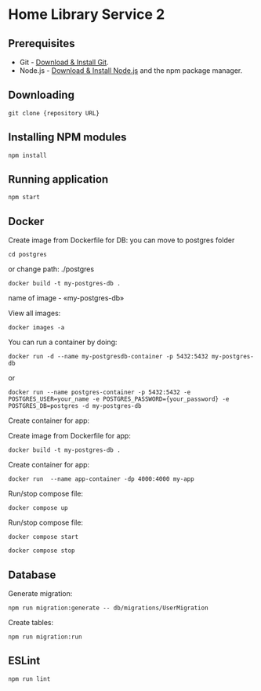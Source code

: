 # Home Library Service 2

## Prerequisites

- Git - [Download & Install Git](https://git-scm.com/downloads).
- Node.js - [Download & Install Node.js](https://nodejs.org/en/download/) and the npm package manager.

## Downloading

```
git clone {repository URL}
```

## Installing NPM modules

```
npm install
```

## Running application

```
npm start
```

## Docker

Create image from Dockerfile for DB:
you can move to postgres folder

```
cd postgres
```

or change path: ./postgres

```
docker build -t my-postgres-db .
```

name of image - «my-postgres-db»

View all images:

```
docker images -a
```

You can run a container by doing:

```
docker run -d --name my-postgresdb-container -p 5432:5432 my-postgres-db
```

or

```
docker run --name postgres-container -p 5432:5432 -e POSTGRES_USER=your_name -e POSTGRES_PASSWORD={your_password} -e POSTGRES_DB=postgres -d my-postgres-db
```

Create container for app:

Create image from Dockerfile for app:

```
docker build -t my-postgres-db .
```

Create container for app:

```
docker run  --name app-container -dp 4000:4000 my-app
```

Run/stop compose file:

```
docker compose up
```

Run/stop compose file:

```
docker compose start
```

```
docker compose stop
```

## Database

Generate migration:

```
npm run migration:generate -- db/migrations/UserMigration
```

Create tables:

```
npm run migration:run
```

## ESLint

```
npm run lint
```
